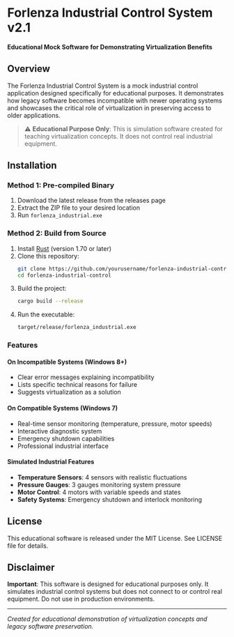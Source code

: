 # Forlenza Industrial Control System v2.1

**Educational Mock Software for Demonstrating Virtualization Benefits**

## Overview

The Forlenza Industrial Control System is a mock industrial control application designed specifically for educational purposes. It demonstrates how legacy software becomes incompatible with newer operating systems and showcases the critical role of virtualization in preserving access to older applications.

> ⚠️ **Educational Purpose Only**: This is simulation software created for teaching virtualization concepts. It does not control real industrial equipment.

## Installation

### Method 1: Pre-compiled Binary
1. Download the latest release from the releases page
2. Extract the ZIP file to your desired location
3. Run `forlenza_industrial.exe`

### Method 2: Build from Source
1. Install [Rust](https://rustup.rs/) (version 1.70 or later)
2. Clone this repository:
   ```bash
   git clone https://github.com/yourusername/forlenza-industrial-control
   cd forlenza-industrial-control
   ```
3. Build the project:
   ```bash
   cargo build --release
   ```
4. Run the executable:
   ```bash
   target/release/forlenza_industrial.exe
   ```

### Features

#### On Incompatible Systems (Windows 8+)
- Clear error messages explaining incompatibility
- Lists specific technical reasons for failure
- Suggests virtualization as a solution

#### On Compatible Systems (Windows 7)
- Real-time sensor monitoring (temperature, pressure, motor speeds)
- Interactive diagnostic system
- Emergency shutdown capabilities
- Professional industrial interface

#### Simulated Industrial Features
- **Temperature Sensors**: 4 sensors with realistic fluctuations
- **Pressure Gauges**: 3 gauges monitoring system pressure
- **Motor Control**: 4 motors with variable speeds and states
- **Safety Systems**: Emergency shutdown and interlock monitoring


## License

This educational software is released under the MIT License. See LICENSE file for details.

## Disclaimer

**Important**: This software is designed for educational purposes only. It simulates industrial control systems but does not connect to or control real equipment. Do not use in production environments.

---

*Created for educational demonstration of virtualization concepts and legacy software preservation.*